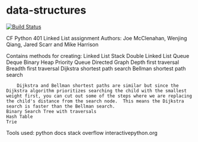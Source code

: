 # data-structures
[![Build Status](https://travis-ci.org/jmcclena94/data-structures.svg?branch=master)](https://travis-ci.org/jmcclena94/data-structures)



CF Python 401 Linked List assignment
Authors: Joe McClenahan, Wenjing Qiang, Jared Scarr and Mike Harrison

Contains methods for creating:
    Linked List
    Stack
    Double Linked List
    Queue
    Deque
    Binary Heap
    Priority Queue
    Directed Graph
        Depth first traversal
        Breadth first traversal
        Dijkstra shortest path search
        Bellman shortest path search

        Dijkstra and Bellman shortest paths are similar but since the Dijkstra algorithm prioritizes searching the child with the smallest weight first, you can cut out some of the steps where we are replacing the child's distance from the search node.  This means the Dijkstra search is faster than the Bellman search.
    Binary Search Tree with traversals
    Hash Table
    Trie 
Tools used:
    python docs
    stack overflow
    interactivepython.org
